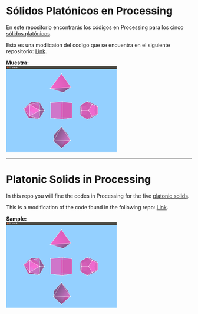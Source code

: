 <h1>Sólidos Platónicos en Processing</h1>
<p>En este repositorio encontrarás los códigos en Processing para los cinco <a href="https://es.wikipedia.org/wiki/S%C3%B3lidos_plat%C3%B3nicos">sólidos platónicos</a>.</p>
<p>Esta es una modiicaion del codigo que se encuentra en el siguiente repositorio: <a href="https://github.com/jpcarrascal/ProcessingPlatonicSolids">Link</a>.</p>

<strong>Muestra:</strong>
<br>
<img width="300px" src="sample-image.png">
<br>
<hr>
<h1>Platonic Solids in Processing</h1>
<p>In this repo you will fine the codes in Processing for the five <a href="https://en.wikipedia.org/wiki/Platonic_solid">platonic solids</a>.</p>
<p>This is a modification of the code found in the following repo: <a href="https://github.com/jpcarrascal/ProcessingPlatonicSolids">Link</a>.</p>

<strong>Sample:</strong>
<br>
<img width="300px" src="sample-image.png">